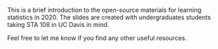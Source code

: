 
This is a brief introduction to the open-source materials for learning statistics in 2020. The slides are created with undergraduates students taking STA 108 in UC Davis in mind.

Feel free to let me know if you find any other useful resources.

